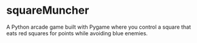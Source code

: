 # squareMuncher
A Python arcade game built with Pygame where you control a square that eats red squares for points while avoiding blue enemies.
